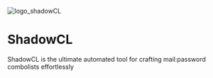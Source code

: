 ![logo_shadowCL](https://github.com/natekali/ShadowCL/assets/117448792/2fb87bbf-8480-443e-9035-52e88d5752b6)
# ShadowCL
ShadowCL is the ultimate automated tool for crafting mail:password combolists effortlessly
